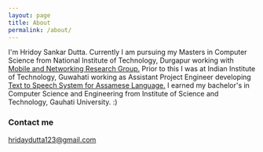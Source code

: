 ```yaml
---
layout: page
title: About
permalink: /about/
---
```


I'm Hridoy Sankar Dutta. Currently I am pursuing my Masters in Computer Science from National Institute of Technology, Durgapur working with <a href="http://www.nitdgp.ac.in/MCN-RG/mcn-rg.html"> Mobile and Networking Research Group.</a>  Prior to this I was at Indian Institute of Technology, Guwahati working as Assistant Project Engineer developing <a href="http://www.iitg.ernet.in/cseweb/tts/tts/Assamese/index.php"> Text to Speech System for Assamese Language.</a> I earned my bachelor's in Computer Science and Engineering from Institute of Science and Technology, Gauhati University. :) 


### Contact me

[hridaydutta123@gmail.com](mailto:hridaydutta123@gmail.com)